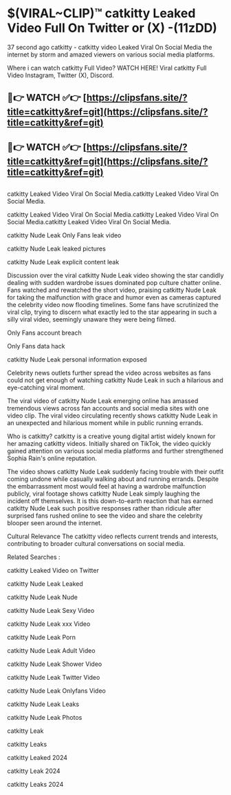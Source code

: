 # $(VIRAL~CLIP)™ catkitty Leaked Video Full On Twitter or (X) -(11zDD)
37 second ago catkitty - catkitty video Leaked Viral On Social Media the internet by storm and amazed viewers on various social media platforms.

Where i can watch catkitty Full Video? WATCH HERE! Viral catkitty Full Video Instagram, Twitter (X), Discord.

## 🔴👉 WATCH ✅👉 [https://clipsfans.site/?title=catkitty&ref=git](https://clipsfans.site/?title=catkitty&ref=git)
## 🔴👉 WATCH ✅👉 [https://clipsfans.site/?title=catkitty&ref=git](https://clipsfans.site/?title=catkitty&ref=git)
##
catkitty Leaked Video Viral On Social Media.catkitty Leaked Video Viral On Social Media.

catkitty Leaked Video Viral On Social Media.catkitty Leaked Video Viral On Social Media.catkitty Leaked Video Viral On Social Media.

catkitty Nude Leak Only Fans leak video

catkitty Nude Leak leaked pictures

catkitty Nude Leak explicit content leak

Discussion over the viral catkitty Nude Leak video showing the star candidly dealing with sudden wardrobe issues dominated pop culture chatter online. Fans watched and rewatched the short video, praising catkitty Nude Leak for taking the malfunction with grace and humor even as cameras captured the celebrity video now flooding timelines. Some fans have scrutinized the viral clip, trying to discern what exactly led to the star appearing in such a silly viral video, seemingly unaware they were being filmed.


Only Fans account breach

Only Fans data hack

catkitty Nude Leak personal information exposed

Celebrity news outlets further spread the video across websites as fans could not get enough of watching catkitty Nude Leak in such a hilarious and eye-catching viral moment.


The viral video of catkitty Nude Leak emerging online has amassed tremendous views across fan accounts and social media sites with one video clip. The viral video circulating recently shows catkitty Nude Leak in an unexpected and hilarious moment while in public running errands.


Who is catkitty? catkitty is a creative young digital artist widely known for her amazing catkitty videos. Initially shared on TikTok, the video quickly gained attention on various social media platforms and further strengthened Sophia Rain's online reputation.

The video shows catkitty Nude Leak suddenly facing trouble with their outfit coming undone while casually walking about and running errands. Despite the embarrassment most would feel at having a wardrobe malfunction publicly, viral footage shows catkitty Nude Leak simply laughing the incident off themselves. It is this down-to-earth reaction that has earned catkitty Nude Leak such positive responses rather than ridicule after surprised fans rushed online to see the video and share the celebrity blooper seen around the internet.

Cultural Relevance The catkitty video reflects current trends and interests, contributing to broader cultural conversations on social media.

Related Searches :

catkitty Leaked Video on Twitter

catkitty Nude Leak Leaked

catkitty Nude Leak Nude

catkitty Nude Leak Sexy Video

catkitty Nude Leak xxx Video

catkitty Nude Leak Porn

catkitty Nude Leak Adult Video

catkitty Nude Leak Shower Video

catkitty Nude Leak Twitter Video

catkitty Nude Leak Onlyfans Video

catkitty Nude Leak Leaks

catkitty Nude Leak Photos

catkitty Leak

catkitty Leaks

catkitty Leaked 2024

catkitty Leak 2024

catkitty Leaks 2024
